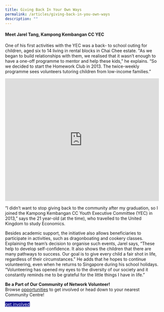 ```yaml
---
title: Giving Back In Your Own Ways
permalink: /articles/giving-back-in-you-own-ways
description: ""
---
```

#### Meet Jarel Tang, Kampong Kembangan CC YEC ####
One of his first activities with the YEC was a back- to school outing for children, aged six to 14 living in rental blocks in Chai Chee estate. "As we began
to build relationships with them, we realised that it wasn’t enough to have a one-off programme to mentor and help these kids,” he explains. “So we decided to start the Homework Club in 2013. The twice-weekly programme sees volunteers tutoring children from low-income families.” 

<iframe allowfullscreen="" frameborder="0" src="https://www.youtube.com/embed/zGBRPggAi9c" height="400" width="100%"></iframe>

“I didn’t want to stop giving back to the community after my graduation, so I joined the Kampong Kembangan CC Youth Executive Committee (YEC) in 2013,” says the 21 year-old (at the time), who travelled to the United Kingdom to study
Economics. 

Besides academic support, the initiative also allows beneficiaries to participate in activities, such as dragonboating and cookery classes. Explaining the team’s decision to organise such events, Jarel says, “These help to develop self-confidence. It also shows the children that there are many pathways
to success. Our goal is to give every child a fair shot in life, regardless of their circumstances." He adds that he hopes to continue volunteering, even when
he returns to Singapore during his school holidays. “Volunteering has opened my eyes to the diversity of our society and it constantly reminds me to be grateful for the little things I have in life.”

<b>	Be a Part of Our Community of Network Volunteer!</b>
<br>Browse [opportunities](/resources) to get involved or head down to your nearest Community Centre!
<div><a href="form.gov.sg" style="background-color:darkblue; color:white" class="bp-button is-uppercase search-button"> get involved </a></div>